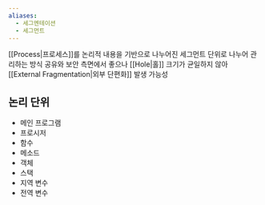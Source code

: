 ```yaml
---
aliases:
  - 세그멘테이션
  - 세그먼트
---
```

[[Process|프로세스]]를 논리적 내용을 기반으로 나누어진 세그먼트 단위로 나누어 관리하는 방식
공유와 보안 측면에서 좋으나 [[Hole|홀]] 크기가 균일하지 않아 [[External Fragmentation|외부 단편화]] 발생 가능성
## 논리 단위
- 메인 프로그램
- 프로시저
- 함수
- 메소드
- 객체
- 스택
- 지역 변수
- 전역 변수